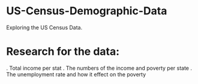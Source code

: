 # US-Census-Demographic-Data
 Exploring the US Census Data.


# Research for the data:
. Total income per stat
. The numbers of the income and poverty per state
. The unemployment rate and how it effect on the poverty


